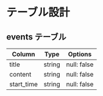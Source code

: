 
# テーブル設計

## events テーブル 

| Column             | Type   | Options                  |
| ------------------ | ------ | -----------------------  |
| title              | string | null: false              |
| content            | string | null: false              |
| start_time         | string | null: false              |


